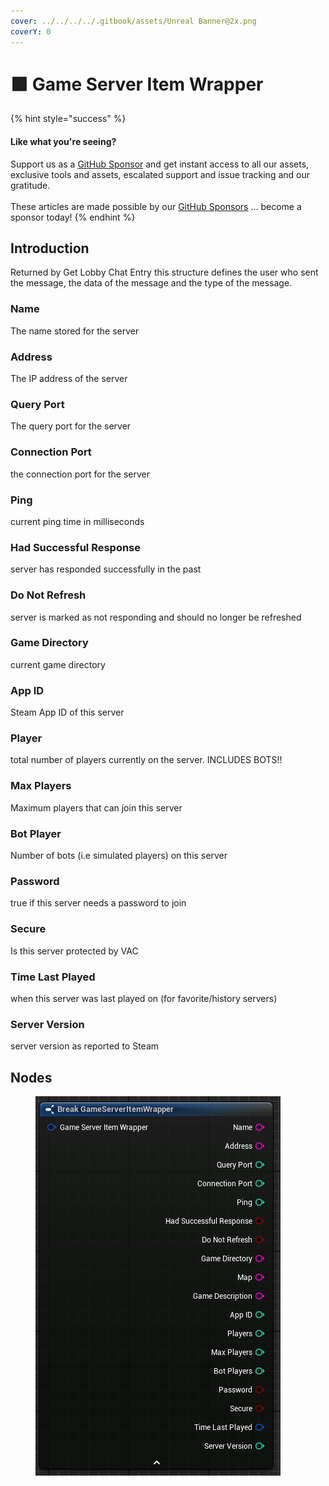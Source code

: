 ```yaml
---
cover: ../../../../.gitbook/assets/Unreal Banner@2x.png
coverY: 0
---
```


# 🟩 Game Server Item Wrapper

{% hint style="success" %}
#### Like what you're seeing?

Support us as a [GitHub Sponsor](../../../../become-a-sponsor/) and get instant access to all our assets, exclusive tools and assets, escalated support and issue tracking and our gratitude.\
\
These articles are made possible by our [GitHub Sponsors](../../../../become-a-sponsor/) ... become a sponsor today!
{% endhint %}

## Introduction

Returned by Get Lobby Chat Entry this structure defines the user who sent the message, the data of the message and the type of the message.

### Name

The name stored for the server

### Address

The IP address of the server

### Query Port

The query port for the server

### Connection Port

the connection port for the server

### Ping

current ping time in milliseconds

### Had Successful Response

server has responded successfully in the past

### Do Not Refresh

server is marked as not responding and should no longer be refreshed

### Game Directory

current game directory

### App ID

Steam App ID of this server

### Player

total number of players currently on the server. INCLUDES BOTS!!

### Max Players

Maximum players that can join this server

### Bot Player

Number of bots (i.e simulated players) on this server

### Password

true if this server needs a password to join

### Secure

Is this server protected by VAC

### Time Last Played

when this server was last played on (for favorite/history servers)

### Server Version

server version as reported to Steam

## Nodes

<figure><img src="../../../../.gitbook/assets/image (250).png" alt=""><figcaption></figcaption></figure>
